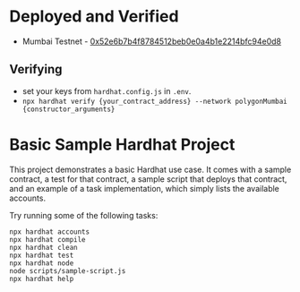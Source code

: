 # Deployed and Verified

- Mumbai Testnet - [0x52e6b7b4f8784512beb0e0a4b1e2214bfc94e0d8](https://mumbai.polygonscan.com/address/0x52e6b7b4f8784512beb0e0a4b1e2214bfc94e0d8#code)

## Verifying

- set your keys from `hardhat.config.js` in `.env`.
- `npx hardhat verify {your_contract_address} --network polygonMumbai {constructor_arguments}`

# Basic Sample Hardhat Project

This project demonstrates a basic Hardhat use case. It comes with a sample contract, a test for that contract, a sample script that deploys that contract, and an example of a task implementation, which simply lists the available accounts.

Try running some of the following tasks:

```shell
npx hardhat accounts
npx hardhat compile
npx hardhat clean
npx hardhat test
npx hardhat node
node scripts/sample-script.js
npx hardhat help
```
